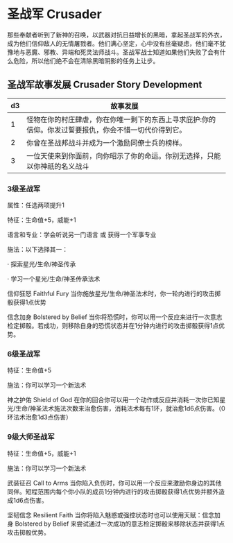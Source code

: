 # 圣战军 Crusader

那些奉献者听到了新神的召唤，以武器对抗日益增长的黑暗，拿起圣战军的外衣，成为他们信仰敌人的无情屠戮者。他们满心坚定，心中没有丝毫疑虑，他们毫不犹豫地与恶魔、邪教、异端和死灵法师战斗。圣战军战士知道如果他们失败了会有什么危险，所以他们绝不会在清除黑暗阴影的任务上让步。

## 圣战军故事发展 Crusader Story Development

<table>
<thead>
<tr class="header">
<th>d3</th>
<th>故事发展</th>
</tr>
</thead>
<tbody>
<tr class="odd">
<td>1</td>
<td>怪物在你的村庄肆虐，你在你唯一剩下的东西上寻求庇护:你的信仰。你发过誓要报仇，你会不惜一切代价得到它。</td>
</tr>
<tr class="even">
<td>2</td>
<td>你曾在圣战邦战斗并成为一个激励同僚士兵的榜样。</td>
</tr>
<tr class="odd">
<td>3</td>
<td>一位天使来到你面前，向你昭示了你的命运。你别无选择，只能以你神祇的名义战斗</td>
</tr>
</tbody>
</table>

### 3级圣战军

属性：任选两项提升1

特征：生命值+5，威能+1

语言和专业：学会听说另一门语言 或 获得一个军事专业

施法：以下选择其一：

· 探索星光/生命/神圣传承

· 学习一个星光/生命/神圣传承法术

信仰狂怒 Faithful Fury
当你施放星光/生命/神圣法术时，你一轮内进行的攻击掷骰获得1点优势

信念加身 Bolstered by Belief
当你将恐慌时，你可以用一个反应来进行一次意志检定掷骰。若成功，则移除自身的恐慌状态并在1分钟内进行的攻击掷骰获得1点优势。

### 6级圣战军

特征：生命值+5

施法：你可以学习一个新法术

神之护佑 Shield of God
在你的回合你可以用一个动作或反应并消耗一次你已知星光/生命/神圣法术施法次数来治愈伤害，消耗法术每有1环，就治愈1d6点伤害。（0环法术治愈1d3点伤害）

### 9级大师圣战军

特征：生命值+5，威能+1

施法：你可以学习一个新法术

武装征召 Call to Arms
当你陷入负伤时，你可以用一个反应来激励你身边的其他同伴。短程范围内每个你小队的成员1分钟内进行的攻击掷骰获得1点优势并额外造成1d6点伤害。

坚韧信念 Resilient Faith
当你将陷入魅惑或强控状态时也可以使用天赋：信念加身 Bolstered by Belief
来尝试通过一次成功的意志检定掷骰来移除状态并获得1点攻击掷骰优势。

